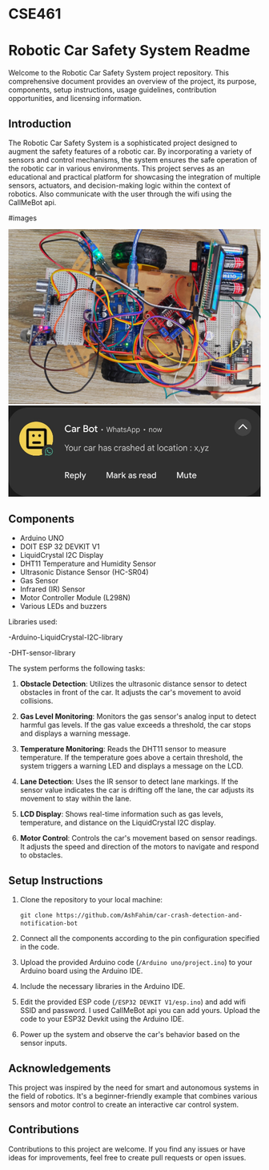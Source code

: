 # CSE461

# Robotic Car Safety System Readme

Welcome to the Robotic Car Safety System project repository. This comprehensive document provides an overview of the project, its purpose, components, setup instructions, usage guidelines, contribution opportunities, and licensing information.

## Introduction

The Robotic Car Safety System is a sophisticated project designed to augment the safety features of a robotic car. By incorporating a variety of sensors and control mechanisms, the system ensures the safe operation of the robotic car in various environments. This project serves as an educational and practical platform for showcasing the integration of multiple sensors, actuators, and decision-making logic within the context of robotics. Also communicate with the user through the wifi using the CallMeBot api.

#images

![](/img/bot.jpeg)
![](/img/whatsapp.jpeg)

## Components

- Arduino UNO
- DOIT ESP 32 DEVKIT V1
- LiquidCrystal I2C Display
- DHT11 Temperature and Humidity Sensor
- Ultrasonic Distance Sensor (HC-SR04)
- Gas Sensor
- Infrared (IR) Sensor
- Motor Controller Module (L298N)
- Various LEDs and buzzers

Libraries used:

-Arduino-LiquidCrystal-I2C-library

-DHT-sensor-library

The system performs the following tasks:

1. **Obstacle Detection**: Utilizes the ultrasonic distance sensor to detect obstacles in front of the car. It adjusts the car's movement to avoid collisions.

2. **Gas Level Monitoring**: Monitors the gas sensor's analog input to detect harmful gas levels. If the gas value exceeds a threshold, the car stops and displays a warning message.

3. **Temperature Monitoring**: Reads the DHT11 sensor to measure temperature. If the temperature goes above a certain threshold, the system triggers a warning LED and displays a message on the LCD.

4. **Lane Detection**: Uses the IR sensor to detect lane markings. If the sensor value indicates the car is drifting off the lane, the car adjusts its movement to stay within the lane.

5. **LCD Display**: Shows real-time information such as gas levels, temperature, and distance on the LiquidCrystal I2C display.

6. **Motor Control**: Controls the car's movement based on sensor readings. It adjusts the speed and direction of the motors to navigate and respond to obstacles.

## Setup Instructions

1. Clone the repository to your local machine:

   ```shell
   git clone https://github.com/AshFahim/car-crash-detection-and-notification-bot
   ```

2. Connect all the components according to the pin configuration specified in the code.

3. Upload the provided Arduino code (`/Arduino uno/project.ino`) to your Arduino board using the Arduino IDE.
4. Include the necessary libraries in the Arduino IDE.
5. Edit the provided ESP code (`/ESP32 DEVKIT V1/esp.ino`) and add wifi SSID and password. I used CallMeBot api you can add yours. Upload the code to your ESP32 Devkit using the Arduino IDE.
6. Power up the system and observe the car's behavior based on the sensor inputs.

## Acknowledgements

This project was inspired by the need for smart and autonomous systems in the field of robotics. It's a beginner-friendly example that combines various sensors and motor control to create an interactive car control system.

## Contributions

Contributions to this project are welcome. If you find any issues or have ideas for improvements, feel free to create pull requests or open issues.
